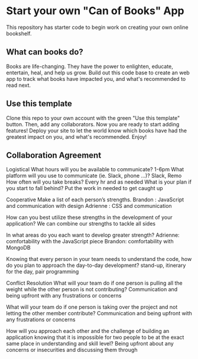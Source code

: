 # Start your own "Can of Books" App

This repository has starter code to begin work on creating your own online bookshelf.

## What can books do?

Books are life-changing. They have the power to enlighten, educate, entertain, heal, and help us grow. Build out this code base to create an web app to track what books have impacted you, and what's recommended to read next.

## Use this template

Clone this repo to your own account with the green "Use this template" button. Then, add any collaborators. Now you are ready to start adding features! Deploy your site to let the world know which books have had the greatest impact on you, and what's recommended. Enjoy!

## Collaboration Agreement

Logistical
What hours will you be available to communicate? 1-6pm
What platform will you use to communicate (ie. Slack, phone …)? Slack, Remo
How often will you take breaks? Every hr and as needed
What is your plan if you start to fall behind? 
Put the work in needed to get caught up

Cooperative
Make a list of each person’s strengths.
Brandon : JavaScript and communication with design
Adrienne : CSS and communication

How can you best utilize these strengths in the development of your application? 
We can combine our strengths to tackle all sides 

In what areas do you each want to develop greater strength? Adrienne: comfortability with the JavaScript piece Brandon: 
comfortability with MongoDB

Knowing that every person in your team needs to understand the code, how do you plan to approach the day-to-day development?
stand-up, itinerary for the day, pair programming


Conflict Resolution
What will your team do if one person is pulling all the weight while the other person is not contributing? 
Communication and being upfront with any frustrations or concerns

What will your team do if one person is taking over the project and not letting the other member contribute? 
Communication and being upfront with any frustrations or concerns

How will you approach each other and the challenge of building an application knowing that it is impossible for two people to be at the exact same place in understanding and skill level? 
Being upfront about any concerns or insecurities and discussing them through

